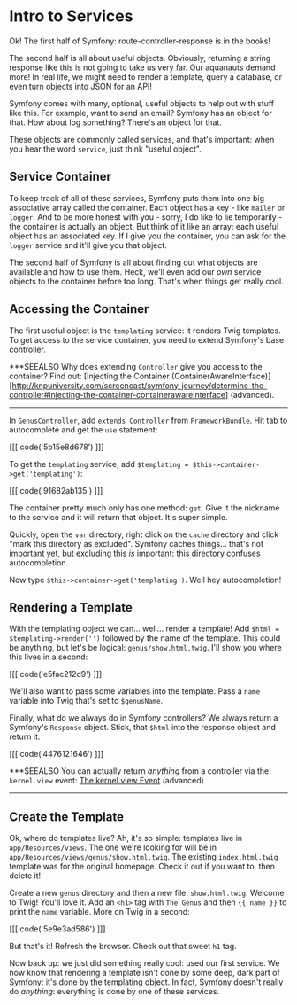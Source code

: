 # Intro to Services

Ok! The first half of Symfony: route-controller-response is in the books!

The second half is all about useful objects. Obviously, returning a string response
like this is not going to take us very far. Our aquanauts demand more! In real life,
we might need to render a template, query a database, or even turn objects into JSON
for an API!

Symfony comes with many, optional, useful objects to help out with stuff like this.
For example, want to send an email? Symfony has an object for that. How about log
something? There's an object for that.

These objects are commonly called services, and that's important: when you hear the
word `service`, just think "useful object".


## Service Container

To keep track of all of these services, Symfony puts them into one big associative
array called the container. Each object has a key - like `mailer` or `logger`. And
to be more honest with you - sorry, I do like to lie temporarily - the container
is actually an object. But think of it like an array: each useful object has an
associated key. If I give you the container, you can ask for the `logger` service
and it'll give you that object.

The second half of Symfony is all about finding out what objects are available and
how to use them. Heck, we'll even add our *own* service objects to the container
before too long. That's when things get really cool.

## Accessing the Container

The first useful object is the `templating` service: it renders Twig templates. To
get access to the service container, you need to extend Symfony's base controller.

***SEEALSO
Why does extending `Controller` give you access to the container? Find out:
[Injecting the Container (ContainerAwareInterface)][http://knpuniversity.com/screencast/symfony-journey/determine-the-controller#injecting-the-container-containerawareinterface] (advanced).
***

In `GenusController`, add `extends Controller` from `FrameworkBundle`. Hit tab to
autocomplete and get the `use` statement:

[[[ code('5b15e8d678') ]]]

To get the `templating` service, add `$templating = $this->container->get('templating')`:

[[[ code('91682ab135') ]]]

The container pretty much only has one method: `get`. Give it the nickname to the
service and it will return that object. It's super simple.

Quickly, open the `var` directory, right click on the `cache` directory and click
"mark this directory as excluded". Symfony caches things... that's not important
yet, but excluding this *is* important: this directory confuses autocompletion.

Now type `$this->container->get('templating')`. Well hey autocompletion!

## Rendering a Template

With the templating object we can... well... render a template! Add
`$html = $templating->render('')` followed by the name of the template. This could
be anything, but let's be logical: `genus/show.html.twig`. I'll show you where this
lives in a second:

[[[ code('e5fac212d9') ]]]

We'll also want to pass some variables into the template. Pass a `name` variable
into Twig that's set to `$genusName`.

Finally, what do we always do in Symfony controllers? We always return a Symfony's
`Response` object. Stick, that `$html` into the response object and return it:

[[[ code('4476121646') ]]]

***SEEALSO
You can actually return *anything* from a controller via the `kernel.view` event:
[The kernel.view Event][2] (advanced)
***

## Create the Template

Ok, where do templates live? Ah, it's so simple: templates live in `app/Resources/views`.
The one we're looking for will be in `app/Resources/views/genus/show.html.twig`.
The existing `index.html.twig` template was for the original homepage. Check it out
if you want to, then delete it!

Create a new `genus` directory and then a new file: `show.html.twig`. Welcome to
Twig! You'll love it. Add an `<h1>` tag with `The Genus` and then `{{ name }}` to
print the `name` variable. More on Twig in a second:

[[[ code('5e9e3ad586') ]]]

But that's it! Refresh the browser. Check out that sweet `h1` tag. 

Now back up: we just did something really cool: used our first service. We now know
that rendering a template isn't done by some deep, dark part of Symfony: it's done
by the templating object. In fact, Symfony doesn't really do *anything*: everything
is done by one of these services.


[1]: http://knpuniversity.com/screencast/symfony-journey/determine-the-controller#injecting-the-container-containerawareinterface
[2]: http://knpuniversity.com/screencast/symfony-journey/kernel.view-event
